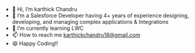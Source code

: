 - 👋 Hi, I’m karthick Chandru
- 👀 I’m a Salesforce Developer having 4+ years of experience designing, developing, and managing complex applications & Integrations
- 🌱 I’m currently learning LWC
- 📫 How to reach me karthickchandru18@gmail.com
- 😄 Happy Coding!!

<!---
karthickchandru18/karthickchandru18 is a ✨ special ✨ repository because its `README.md` (this file) appears on your GitHub profile.
You can click the Preview link to take a look at your changes.
--->
